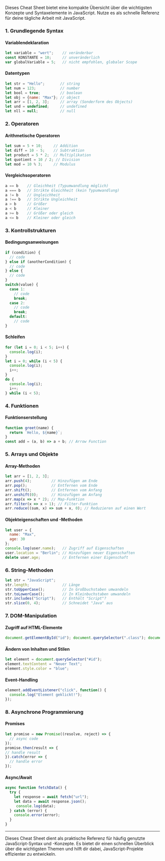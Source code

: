 Dieses Cheat Sheet bietet eine kompakte Übersicht über die wichtigsten Konzepte und Syntaxelemente in JavaScript. Nutze es als schnelle Referenz für deine tägliche Arbeit mit JavaScript.

### 1. Grundlegende Syntax

#### Variablendeklaration
```javascript
let variable = "wert";    // veränderbar 
const KONSTANTE = 10;     // unveränderlich 
var globalVariable = 5;   // nicht empfohlen, globaler Scope
```

#### Datentypen
```javascript
let str = "Hello";       // string 
let num = 123;           // number 
let bool = true;         // boolean 
let obj = {name: "Max"}; // object 
let arr = [1, 2, 3];     // array (Sonderform des Objects) 
let und = undefined;     // undefined 
let nll = null;          // null
```

### 2. Operatoren

#### Arithmetische Operatoren
```javascript
let sum = 5 + 10;     // Addition 
let diff = 10 - 5;    // Subtraktion 
let product = 5 * 2;  // Multiplikation 
let quotient = 10 / 2; // Division 
let mod = 10 % 3;     // Modulus
```

#### Vergleichsoperatoren
```javascript
a == b    // Gleichheit (Typumwandlung möglich) 
a === b   // Strikte Gleichheit (kein Typumwandlung) 
a != b    // Ungleichheit 
a !== b   // Strikte Ungleichheit 
a > b     // Größer 
a < b     // Kleiner 
a >= b    // Größer oder gleich 
a <= b    // Kleiner oder gleich
```

### 3. Kontrollstrukturen

#### Bedingungsanweisungen
```javascript
if (condition) { 
  // code 
} else if (anotherCondition) {
  // code 
} else {
  // code 
}
switch(value) {  
  case 1: 
    // code
    break;
  case 2:
    // code
    break;
  default:
    // code
}
```

#### Schleifen
```javascript
for (let i = 0; i < 5; i++) {
  console.log(i);
}
let i = 0; while (i < 5) {
  console.log(i);
  i++;
}
do {
  console.log(i);
  i++;
} while (i < 5);
```

### 4. Funktionen

#### Funktionserstellung
```javascript
function greet(name) {
  return `Hello, ${name}`;
}
const add = (a, b) => a + b; // Arrow Function
```

### 5. Arrays und Objekte

#### Array-Methoden
```javascript
let arr = [1, 2, 3]; 
arr.push(4);         // Hinzufügen am Ende 
arr.pop();           // Entfernen vom Ende 
arr.shift();         // Entfernen vom Anfang 
arr.unshift(0);      // Hinzufügen am Anfang 
arr.map(x => x * 2); // Map-Funktion 
arr.filter(x => x > 1); // Filter-Funktion 
arr.reduce((sum, x) => sum + x, 0); // Reduzieren auf einen Wert
```

#### Objekteigenschaften und -Methoden
```javascript
let user = {
  name: "Max",
  age: 30
};
console.log(user.name);   // Zugriff auf Eigenschaften
user.location = "Berlin"; // Hinzufügen neuer Eigenschaften 
delete user.age;          // Entfernen einer Eigenschaft
```

### 6. String-Methoden
```javascript
let str = "JavaScript";
str.length;               // Länge 
str.toUpperCase();        // In Großbuchstaben umwandeln 
str.toLowerCase();        // In Kleinbuchstaben umwandeln 
str.includes("Script");   // Enthält "Script"? 
str.slice(0, 4);          // Schneidet "Java" aus
```

### 7. DOM-Manipulation

#### Zugriff auf HTML-Elemente
```javascript
document.getElementById("id"); document.querySelector(".class"); document.querySelectorAll("div");
```

#### Ändern von Inhalten und Stilen
```javascript
let element = document.querySelector("#id");
element.textContent = "Neuer Text";
element.style.color = "blue";
```

#### Event-Handling
```javascript
element.addEventListener("click", function() {
  console.log("Element geklickt!");
});
```

### 8. Asynchrone Programmierung

#### Promises
```javascript
let promise = new Promise((resolve, reject) => {
  // async code 
});
promise.then(result => {     
// handle result 
}).catch(error => {
  // handle error
});
```

#### Async/Await
```javascript
async function fetchData() {
  try {
    let response = await fetch("url");
    let data = await response.json();
     console.log(data);
  } catch (error) {
    console.error(error);
  }
}
```

---

Dieses Cheat Sheet dient als praktische Referenz für häufig genutzte JavaScript-Syntax und -Konzepte. Es bietet dir einen schnellen Überblick über die wichtigsten Themen und hilft dir dabei, JavaScript-Projekte effizienter zu entwickeln.